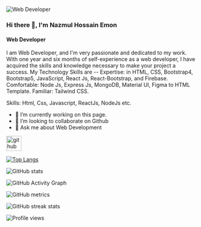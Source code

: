 ![Web Developer](https://scontent.fdac41-1.fna.fbcdn.net/v/t39.30808-6/297071132_172471795310751_2027666097503931303_n.jpg?stp=dst-jpg_s1080x2048&_nc_cat=102&ccb=1-7&_nc_sid=730e14&_nc_eui2=AeFhofv01e9dsm-5kmWZwtwy2mkzHQK8AHDaaTMdArwAcNU-LbGihr6W2V2edG4VYyZpG8CNKshuyg-tYQ7w73ht&_nc_ohc=1jHAbBmZR2QAX_OpNnn&_nc_ht=scontent.fdac41-1.fna&oh=00_AT_OcGSFmgrzN1LZSFHO8M3Vr9Bo8_7aZw--qK7H8Vj70w&oe=62EEE0AD)

### Hi there 👋, I'm Nazmul Hossain Emon
#### Web Developer

I am Web Developer, and I'm very passionate and dedicated to my work. With one year and six months of self-experience as a web developer, I have acquired the skills and knowledge necessary to make your project a success. My Technology Skills are -- Expertise: in HTML, CSS, Bootstrap4, Bootstrap5, JavaScript, React Js, React-Bootstrap, and Firebase. Comfortable: Node Js, Express Js, MongoDB, Material UI, Figma to HTML Template. Familiar: Tailwind CSS.

Skills: Html, Css, Javascript, ReactJs, NodeJs etc.

- 🔭 I’m currently working on this page. 
- 👯 I’m looking to collaborate on Github 
- 💬 Ask me about Web Development 


[<img src='https://cdn.jsdelivr.net/npm/simple-icons@3.0.1/icons/github.svg' alt='github' height='40'>](https://github.com/MdNazmulHossainEmon)  

[![Top Langs](https://github-readme-stats.vercel.app/api/top-langs/?username=MdNazmulHossainEmon)](https://github.com/anuraghazra/github-readme-stats)

![GitHub stats](https://github-readme-stats.vercel.app/api?username=MdNazmulHossainEmon&show_icons=true)  

![GitHub Activity Graph](https://activity-graph.herokuapp.com/graph?username=MdNazmulHossainEmon)  

![GitHub metrics](https://metrics.lecoq.io/MdNazmulHossainEmon)  

![GitHub streak stats](https://github-readme-streak-stats.herokuapp.com/?user=MdNazmulHossainEmon)  

![Profile views](https://gpvc.arturio.dev/MdNazmulHossainEmon)  
